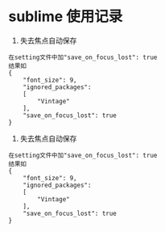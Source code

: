 # sublime 使用记录
1. 失去焦点自动保存
```use
在setting文件中加"save_on_focus_lost": true
结果如
{
	"font_size": 9,
	"ignored_packages":
	[
		"Vintage"
	],
	"save_on_focus_lost": true
}

```

1. 失去焦点自动保存
```use
在setting文件中加"save_on_focus_lost": true
结果如
{
	"font_size": 9,
	"ignored_packages":
	[
		"Vintage"
	],
	"save_on_focus_lost": true
}

```

